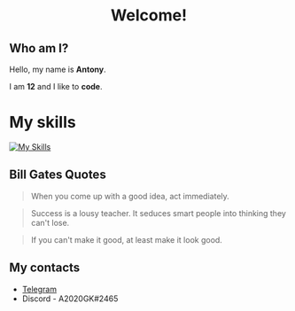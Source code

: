<h1 align="center">Welcome!</h1>

## Who am I?

Hello, my name is **Antony**.

I am **12** and I like to **code**.

# My skills

[![My Skills](https://skillicons.dev/icons?i=html,css,js,php,vscode,discord,webpack,ruby,python,c,cpp,github,git,arduino,markdown,linux)](https://skillicons.dev)

## Bill Gates Quotes

> When you come up with a good idea, act immediately.

> Success is a lousy teacher. It seduces smart people into thinking they can't lose.

> If you can't make it good, at least make it look good.

## My contacts

- [Telegram](https://t.me/A2020GK)
- Discord - A2020GK#2465
